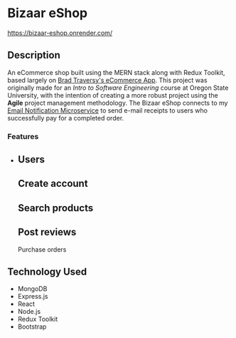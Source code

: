 ﻿# Bizaar eShop

https://bizaar-eshop.onrender.com/

## Description
An eCommerce shop built using the MERN stack along with Redux Toolkit, based largely on [Brad Traversy's eCommerce App](https://github.com/bradtraversy/proshop-v2). This project was originally made for an *Intro to Software Engineering* course at Oregon State University, with the intention of creating a more robust project using the **Agile** project management methodology. The Bizaar eShop connects to my [Email Notification Microservice](https://github.com/dreniff3/osu-cs361-microservice) to send e-mail receipts to users who successfully pay for a completed order. 

### Features
- **Users**
  -
  Create account
  -
  Search products
  -
  Post reviews
  -
  Purchase orders

## Technology Used
- MongoDB
- Express.js
- React
- Node.js
- Redux Toolkit
- Bootstrap

